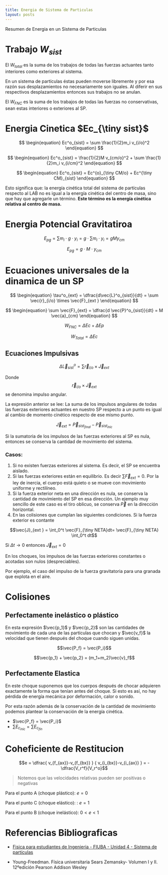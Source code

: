 ```yaml
---
title: Energia de Sistema de Particulas
layout: posts
---
```


Resumen de Energia en un Sistema de Particulas

# Trabajo $W_{sist}$

El $W_{total}$ es la suma de los trabajos de todas las fuerzas actuantes tanto interiores como exteriores al sistema.

En un sistema de partículas éstas pueden moverse libremente y por esa razón sus desplazamientos no necesariamente son iguales. Al diferir en sus respectivos  desplazamientos entonces sus trabajos no se anulan.


El $W_{FNC}$ es la suma de los trabajos de todas las fuerzas no conservativas, sean estas interiores o exteriores al SP.

# Energia Cinetica $Ec_{\tiny sist}$

$$
\begin{equation}
Ec^o_{sist} = \sum \frac{1}{2}m_i v_{i/o}^2 
\end{equation}
$$

$$
\begin{equation}
Ec^o_{sist} = \frac{1}{2}M v_{cm/o}^2 + \sum \frac{1}{2}m_i v_{i/cm}^2
\end{equation}
$$

$$
\begin{equation}
Ec^o_{sist} = Ec^{o}_{\tiny CM/o} + Ec^{\tiny CM}_{sist}
\end{equation}
$$

Esto significa que: la energía cinética total del sistema de partículas respecto al LAB no es igual a la energía cinética del centro de masa, sino que hay que agregarle un término. **Este término es la energía cinética relativa al centro de masa.**

# Energia Potencial Gravitatiroa

$$E_{pg} = \sum m_i \cdot g \cdot y_i= g \cdot \sum m_i  \cdot y_i = g M y_{cm} $$

$$E_{pg} = g \cdot M \cdot y_{cm} $$


# Ecuaciones universales de la dinamica de un SP

$$
\begin{equation}
\tau^o_{ext} = \dfrac{d\vec{L}^o_{sist}}{dt} = \sum  \vec{r}_{i/o} \times \vec{F}_{ext	}
\end{equation}
$$

$$
\begin{equation}
\sum \vec{F}_{ext} =  \dfrac{d  \vec{P}^o_{sist}}{dt}  = M \vec{a}_{cm}
\end{equation}
$$

$$
\begin{equation}
W_{FNC}=\Delta Ec + \Delta Ep
\end{equation}
$$

$$
\begin{equation}
W_{Total}=\Delta Ec 
\end{equation}
$$

## Ecuaciones Impulsivas

$$\Delta \vec{L}^o_{sist} = \sum  \vec{r}_{i/o} \times \vec{J}_{ext	} $$

Donde $$\vec{r}_{i/o} \times \vec{J}_{ext}$$ se denomina impulso angular.

La expresión anterior se lee: La suma de los impulsos angulares de todas las fuerzas exteriores actuantes en nuestro SP respecto a un punto es igual al cambio de momento cinético respecto de ese mismo punto.

$$\vec{J}_{ext	} = \vec{P}_{sist_{final}} - \vec{P}_{sist_{inic}}  $$

Si la sumatoria de los impulsos de las fuerzas exteriores al SP es nula, entonces se conserva la cantidad de movimiento del sistema.

### Casos:

1. Si no existen fuerzas exteriores al sistema. 
Es decir, el SP se encuentra aislado.
2. Si las fuerzas exteriores están en equilibrio.
Es decir $\sum \vec{F}_{ext} =0$. Por la ley de inercia, el cuerpo está quieto o se mueve con movimiento uniforme y rectilíneo.
3. Si la fuerza exterior neta en una dirección es nula, se conserva la cantidad de movimiento del SP en esa dirección.
Un ejemplo muy sencillo de este caso es el tiro oblicuo, se conserva $\vec{P}$ en la dirección horizontal.
4. En las colisiones que cumplan las siguientes condiciones. Si la fuerza exterior es contante

$$\vec{J}_{ext	} = \int_0^t \vec{F}_{\tiny NETA}dt= \vec{F}_{\tiny NETA} \int_0^t dt$$

Si $\Delta t \rightarrow 0$ entonces $\vec{J}_{ext}=0$

En los choques, los impulsos de las fuerzas exteriores constantes o acotadas son nulos (despreciables). 

Por ejemplo, el caso del impulso de la fuerza gravitatoria para una granada que explota en el aire.

# Colisiones

## Perfectamente inelástico o plástico

En esta expresión $\vec{p_1}$ y $\vec{p_2}$ son las cantidades de movimiento de cada una de las partículas que chocan y $\vec{v_f}$ la velocidad que tienen después del choque cuando siguen unidas.


$$\vec{P_f} = \vec{P_i}$$

$$\vec{p_1} + \vec{p_2} = (m_1+m_2)\vec{v}_f$$

## Perfectamente Elastica

En este choque suponemos que los cuerpos después de chocar adquieren exactamente la forma que tenían antes del choque. Si esto es así, no hay pérdida de energía mecánica por deformación, calor o sonido.

Por esta razón además de la conservación de la cantidad de movimiento podemos plantear la conservación de la energía cinética.

* $\vec{P_f} = \vec{P_i}$
* $\sum E_{c_{inic}} = \sum E_{c_{fin}}$

# Coheficiente de Restitucion

$$e = \dfrac{ v_{f_{ax}}-v_{f_{bx}} } {   v_{i_{bx}}-v_{i_{ax}} } = - \dfrac{V_r^f}{V_r^o}$$

> Notemos que las velocidades relativas pueden ser positivas o negativas

Para el punto A (choque plástico): $e = 0$

Para el punto C (choque elástico): : $e = 1$

Para el punto B (choque inelástico): $0< e < 1$


# Referencias Bibliograficas

* [Fisica para estudiantes de Ingenieria - FIUBA - Unidad 4 - Sistema de partículas](https://campus.fi.uba.ar/pluginfile.php/373869/mod_resource/content/0/Unidad%204%20-%20Sistema%20de%20particulas%20Rev.%2002.pdf)

* Young-Freedman. Física universitaria Sears Zemansky- Volumen I y II. 12ºedición Pearson Addison Wesley 